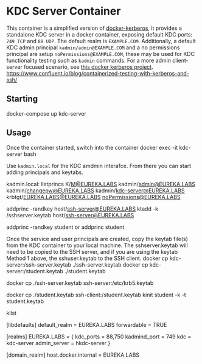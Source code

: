# KDC Server Container
This container is a simplified version of [docker-kerberos](https://github.com/ist-dsi/docker-kerberos), it provides a standalone KDC server in a docker container, exposing default KDC ports: `749 TCP` and `88 UDP`. The default realm is `EXAMPLE.COM`. Additionally, a default KDC admin principal `kadmin/admin@EXAMPLE.COM` and a no permissions principal are setup `noPermissions@EXAMPLE.COM`, these may be used for KDC functionality testing such as `kadmin` commands. For a more admin client-server focused scenario, see [this docker kerberos project](https://github.com/ist-dsi/docker-kerberos).
https://www.confluent.io/blog/containerized-testing-with-kerberos-and-ssh/

## Starting
docker-compose up kdc-server

## Usage
Once the container started, switch into the container 
docker exec -it kdc-server bash

Use `kadmin.local` for the KDC amdmin interafce. From there you can start adding principals and keytabs. 

kadmin.local:  listprincs
K/M@EUREKA.LABS
kadmin/admin@EUREKA.LABS
kadmin/changepw@EUREKA.LABS
kadmin/kdc-server@EUREKA.LABS
krbtgt/EUREKA.LABS@EUREKA.LABS
noPermissions@EUREKA.LABS

addprinc -randkey host/ssh-server@EUREKA.LABS
ktadd -k /sshserver.keytab host/ssh-server@EUREKA.LABS

addprinc -randkey student
or
addprinc student


Once the service and user principals are created, copy the keytab file(s) from the KDC container to your local machine. The sshserver.keytab will need to be copied to the SSH server, and if you are using the keytab Method 1 above, the sshuser.keytab to the SSH client.
docker cp kdc-server:/ssh-server.keytab ./ssh-server.keytab
docker cp kdc-server:/student.keytab ./student.keytab



docker cp ./ssh-server.keytab ssh-server:/etc/krb5.keytab



docker cp ./student.keytab ssh-client:/student.keytab
kinit student -k -t student.keytab

klist

[libdefaults]
    default_realm = EUREKA.LABS
    forwardable = TRUE

[realms]
        EUREKA.LABS = {
                kdc_ports = 88,750
                kadmind_port = 749
                kdc = kdc-server
                admin_server = hkdc-server
        }
        
[domain_realm]
        host.docker.internal = EUREKA.LABS



